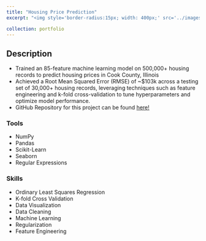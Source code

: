 ```yaml
---
title: "Housing Price Prediction"
excerpt: "<img style='border-radius:15px; width: 400px;' src='../images/prophecy_properties.png'>"

collection: portfolio
---
```


## Description 

* Trained an 85-feature machine learning model on 500,000+ housing records to predict housing prices in Cook County, Illinois
* Achieved a Root Mean Squared Error (RMSE) of ~$103k across a testing set of 30,000+ housing records, leveraging techniques such as feature engineering and k-fold cross-validation to tune hyperparameters and optimize model performance.
* GitHub Repository for this project can be found <a href = "https://github.com/brandonconcepcion/Prophecy-of-Properties" target = "_blank">here!</a>

### Tools
* NumPy
* Pandas
* Scikit-Learn
* Seaborn
* Regular Expressions

### Skills 
* Ordinary Least Squares Regression
* K-fold Cross Validation
* Data Visualization
* Data Cleaning
* Machine Learning
* Regularization
* Feature Engineering



